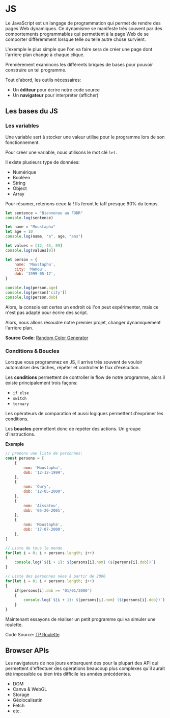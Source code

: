 # JS

Le JavaScript est un langage de programmation qui permet de rendre des pages Web dynamiques. Ce dynamisme se manifeste très souvent par des comportements programmables qui permettent à la page Web de se comporter différemment lorsque telle ou telle autre chose survient.

L'exemple le plus simple que l'on va faire sera de créer une page dont l'arrière plan change à chaque clique.

Premièrement examinons les différents briques de bases pour pouvoir construire un tel programme.

Tout d'abord, les outils nécessaires:

* Un **éditeur** pour écrire notre code source
* Un **navigateur** pour interpréter (afficher)

## Les bases du JS

### Les variables

Une variable sert à stocker une valeur utilise pour le programme lors de son fonctionnement.

Pour créer une variable, nous utilisons le mot clé `let`.

Il existe plusieurs type de données:

* Numérique
* Booléen
* String
* Object
* Array

Pour résumer, retenons ceux-là ! Ils feront le taff presque 90% du temps.

```js
let sentence = "Bienvenue au FODR"
console.log(sentence)

let name = "Moustapha"
let age = 10
console.log(name, "a", age, "ans")

let values = [12, 45, 89]
console.log(values[0])

let person = {
    name: 'Moustapha',
    city: 'Mamou',
    dob: '1999-05-17',
}

console.log(person.age)
console.log(person['city'])
console.log(person.dob)
```

Alors, la console est certes un endroit où l'on peut expérimenter, mais ce n'est pas adapté pour écrire des script.

Alors, nous allons résoudre notre premier projet, changer dynamiquement l'arrière plan.

**Source Code:** [Random Color Generator](ColorGenerator.html)

### Conditions & Boucles

Lorsque vous programmez en JS, il arrive très souvent de vouloir automatiser des tâches, répéter et controller le flux d'exécution.

Les **conditions** permettent de controller le flow de notre programme, alors il existe principalement trois façons:

* `if else`
* `switch`
* `ternary`

Les opérateurs de comparation et aussi logiques permettent d'exprimer les conditions.

Les **boucles** permettent donc de repéter des actions. Un groupe d'instructions.

**Exemple**

```js
// prenons une liste de personnes:
const persons = [
    {
        nom: 'Moustapha',
        dob: '12-12-1999',
    },
    {
        nom: 'Oury',
        dob: '12-05-2000',
    },
    {
        nom: 'Aïssatou',
        dob: '05-20-2001',
    },
    {
        nom: 'Moustapha',
        dob: '17-07-2000',
    },
]

// Liste de tous le monde
for(let i = 0; i < persons.length; i++)
{
    console.log(`${i + 1}: ${persons[i].nom} (${persons[i].dob})`)
}

// Liste des personnes nées à partir de 2000
for(let i = 0; i < persons.length; i++)
{
    if(persons[i].dob >= '01/01/2000')
    {
        console.log(`${i + 1}: ${persons[i].nom} (${persons[i].dob})`)
    }
}
```

Maintenant essayons de réaliser un petit programme qui va simuler une roulette.

Code Source: [TP Roulette](roulette.html)

## Browser APIs

Les navigateurs de nos jours embarquent des pour la plupart des API qui permettent d'effectuer des opérations beaucoup plus complexes qu'il aurait été impossible ou bien très difficile les années précédentes.

* DOM
* Canva & WebGL
* Storage
* Géolocalisatin
* Fetch
* etc.

